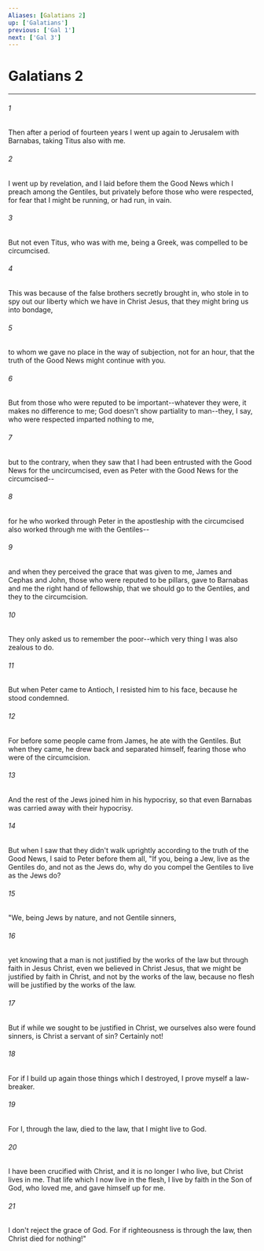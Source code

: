 ```yaml
---
Aliases: [Galatians 2]
up: ['Galatians']
previous: ['Gal 1']
next: ['Gal 3']
---
```

# Galatians 2
***





###### 1 

Then after a period of fourteen years I went up again to Jerusalem with Barnabas, taking Titus also with me. 



###### 2 

I went up by revelation, and I laid before them the Good News which I preach among the Gentiles, but privately before those who were respected, for fear that I might be running, or had run, in vain. 



###### 3 

But not even Titus, who was with me, being a Greek, was compelled to be circumcised. 



###### 4 

This was because of the false brothers secretly brought in, who stole in to spy out our liberty which we have in Christ Jesus, that they might bring us into bondage, 



###### 5 

to whom we gave no place in the way of subjection, not for an hour, that the truth of the Good News might continue with you. 



###### 6 

But from those who were reputed to be important--whatever they were, it makes no difference to me; God doesn't show partiality to man--they, I say, who were respected imparted nothing to me, 



###### 7 

but to the contrary, when they saw that I had been entrusted with the Good News for the uncircumcised, even as Peter with the Good News for the circumcised-- 



###### 8 

for he who worked through Peter in the apostleship with the circumcised also worked through me with the Gentiles-- 



###### 9 

and when they perceived the grace that was given to me, James and Cephas and John, those who were reputed to be pillars, gave to Barnabas and me the right hand of fellowship, that we should go to the Gentiles, and they to the circumcision. 



###### 10 

They only asked us to remember the poor--which very thing I was also zealous to do. 



###### 11 

But when Peter came to Antioch, I resisted him to his face, because he stood condemned. 



###### 12 

For before some people came from James, he ate with the Gentiles. But when they came, he drew back and separated himself, fearing those who were of the circumcision. 



###### 13 

And the rest of the Jews joined him in his hypocrisy, so that even Barnabas was carried away with their hypocrisy. 



###### 14 

But when I saw that they didn't walk uprightly according to the truth of the Good News, I said to Peter before them all, "If you, being a Jew, live as the Gentiles do, and not as the Jews do, why do you compel the Gentiles to live as the Jews do? 



###### 15 

"We, being Jews by nature, and not Gentile sinners, 



###### 16 

yet knowing that a man is not justified by the works of the law but through faith in Jesus Christ, even we believed in Christ Jesus, that we might be justified by faith in Christ, and not by the works of the law, because no flesh will be justified by the works of the law. 



###### 17 

But if while we sought to be justified in Christ, we ourselves also were found sinners, is Christ a servant of sin? Certainly not! 



###### 18 

For if I build up again those things which I destroyed, I prove myself a law-breaker. 



###### 19 

For I, through the law, died to the law, that I might live to God. 



###### 20 

I have been crucified with Christ, and it is no longer I who live, but Christ lives in me. That life which I now live in the flesh, I live by faith in the Son of God, who loved me, and gave himself up for me. 



###### 21 

I don't reject the grace of God. For if righteousness is through the law, then Christ died for nothing!"
